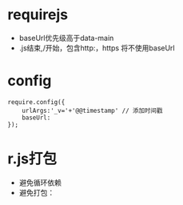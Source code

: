 # requirejs

* baseUrl优先级高于data-main
* .js结束,/开始，包含http:，https 将不使用baseUrl


# config
```
require.config({
    urlArgs:'_v='+'@@timestamp' // 添加时间戳
    baseUrl:
});
```

# r.js打包
* 避免循环依赖
* 避免打包： 